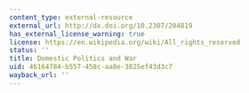 ```yaml
---
content_type: external-resource
external_url: http://dx.doi.org/10.2307/204819
has_external_license_warning: true
license: https://en.wikipedia.org/wiki/All_rights_reserved
status: ''
title: Domestic Politics and War
uid: 46164784-b557-458c-aa8e-3825ef43d3c7
wayback_url: ''
---
```

